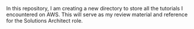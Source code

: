 In this repository, I am creating a new directory to store all the tutorials I encountered on AWS. This will serve as my review material and reference for the Solutions Architect role.